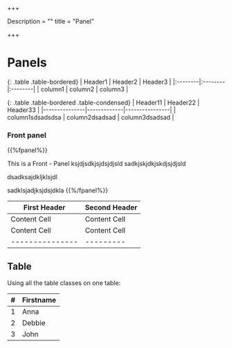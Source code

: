 +++

Description = ""
title = "Panel"

+++
 
# Panels 


{: .table .table-bordered}
| Header1 | Header2 | Header3 |
|:--------|:--------|:--------|
| column1 | column2 | column3 |


{: .table .table-bordered .table-condensed}
| Header11 | Header22 | Header33 |
|---------------|-------------|----------------|
| column1sdsadsdsa | column2dsadsad | column3dsadsad |



### Front panel 

{{%fpanel%}}

This is a Front - Panel
ksjdjsdkjsjdsjdjsld
sadkjskjdkjskdjsjdjsld

dsadksajdkljklsjdl

sadklsjadjksjdsjdkla
{{%/fpanel%}}


   



|First Header   | Second Header|
|-------------|-------------|
|Content Cell | Content Cell|
|Content Cell   | Content Cell|
|---------------|---------|


 <div class="container">
  <h2>Table</h2>
  <p>Using all the table classes on one table:</p>                                          
  <table class="table table-striped table-bordered table-hover table-condensed">
    <thead>
      <tr>
        <th>#</th>
        <th>Firstname</th>
      </tr>
    </thead>
    <tbody>
      <tr>
        <td>1</td>
        <td>Anna</td>
      </tr>
      <tr>
        <td>2</td>
        <td>Debbie</td>
      </tr>
      <tr>
        <td>3</td>
        <td>John</td>
      </tr>
    </tbody>
  </table>
</div>

 


 


